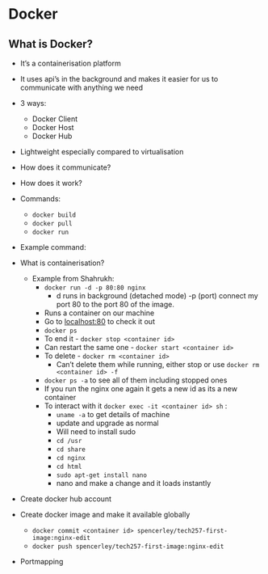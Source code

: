 # Docker

## What is Docker?
- It’s a containerisation platform
- It uses api’s in the background and makes it easier for us to communicate with anything we need
- 3 ways:
    - Docker Client
    - Docker Host
    - Docker Hub
- Lightweight especially compared to virtualisation
- How does it communicate?
- How does it work?
- Commands:
    - `docker build`
    - `docker pull`
    - `docker run`
- Example command:

    
- What is containerisation?
    - Example from Shahrukh:
        - `docker run -d -p 80:80 nginx`
            - d runs in background (detached mode) -p (port) connect my port 80 to the port 80 of the image.
        - Runs a container on our machine
        - Go to [localhost:80](http://localhost:80) to check it out
        - `docker ps`            
        - To end it - `docker stop <container id>`
        - Can restart the same one - `docker start <container id>`
        - To delete - `docker rm <container id>`
            - Can’t delete them while running, either stop or use `docker rm <container id> -f`
        - `docker ps -a` to see all of them including stopped ones
        - If you run the nginx one again it gets a new id as its a new container
        - To interact with it `docker exec -it <container id> sh` :
            - `uname -a` to get details of machine
            - update and upgrade as normal
            - Will need to install sudo
            - `cd /usr`
            - `cd share`
            - `cd nginx`
            - `cd html`
            - `sudo apt-get install nano`
            - nano and make a change and it loads instantly
- Create docker hub account
- Create docker image and make it available globally
    - `docker commit <container id> spencerley/tech257-first-image:nginx-edit`
    - `docker push spencerley/tech257-first-image:nginx-edit`
- Portmapping
